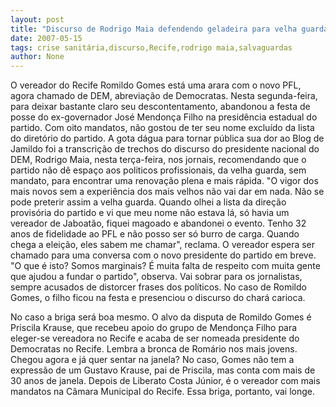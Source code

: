 ```yaml
---
layout: post
title: "Discurso de Rodrigo Maia defendendo geladeira para velha guarda abre crise no DEM do Recife"
date: 2007-05-15
tags: crise sanitária,discurso,Recife,rodrigo maia,salvaguardas
author: None
---
```

O vereador do Recife Romildo Gomes est&aacute; uma arara com o novo PFL, agora chamado de DEM, abrevia&ccedil;&atilde;o de Democratas. Nesta segunda-feira, para deixar bastante claro seu descontentamento, abandonou a festa de posse do ex-governador Jos&eacute; Mendon&ccedil;a Filho na presid&ecirc;ncia estadual do partido.
Com oito mandatos, n&atilde;o gostou de ter seu nome exclu&iacute;do da lista do diret&oacute;rio do partido.
A gota d&aacute;gua para tornar p&uacute;blica sua dor ao Blog de Jamildo foi a transcri&ccedil;&atilde;o de trechos do discurso do presidente nacional do DEM, Rodrigo Maia, nesta ter&ccedil;a-feira, nos jornais, recomendando que o partido n&atilde;o d&ecirc; espa&ccedil;o aos politicos profissionais, da velha guarda, sem mandato, para encontrar uma renova&ccedil;&atilde;o plena e mais r&aacute;pida.
&quot;O vigor dos mais novos sem a experi&ecirc;ncia dos mais velhos n&atilde;o vai dar em nada. N&atilde;o se pode preterir assim a velha guarda. Quando olhei a lista da dire&ccedil;&atilde;o provis&oacute;ria do partido e vi que meu nome n&atilde;o estava l&aacute;, s&oacute; havia um vereador de Jaboat&atilde;o, fiquei magoado e abandonei o evento. Tenho 32 anos de fidelidade ao PFL e n&atilde;o posso ser s&oacute; burro de carga. Quando chega a elei&ccedil;&atilde;o, eles sabem me chamar&quot;, reclama.
O vereador espera ser chamado para uma conversa com o novo presidente do partido em breve. &quot;O que &eacute; isto? Somos marginais? &Eacute; muita falta de respeito com muita gente que ajudou a fundar o partido&quot;, observa.
Vai sobrar para os jornalistas, sempre acusados de distorcer frases dos pol&iacute;ticos. No caso de Romildo Gomes, o filho ficou na festa e presenciou o discurso do char&aacute; carioca.

No caso a briga ser&aacute; boa mesmo. O alvo da disputa de Romildo Gomes &eacute; Priscila Krause, que recebeu apoio do grupo de Mendon&ccedil;a Filho para eleger-se vereadora no Recife e acaba de ser nomeada presidente do Democratas no Recife. Lembra a bronca de Rom&aacute;rio nos mais jovens. Chegou agora e j&aacute; quer sentar na janela? No caso, Gomes n&atilde;o tem a express&atilde;o de um Gustavo Krause, pai de Priscila, mas conta com mais de 30 anos de janela. Depois de Liberato Costa J&uacute;nior, &eacute; o vereador com mais mandatos na C&acirc;mara Municipal do Recife. Essa briga, portanto, vai longe.
 